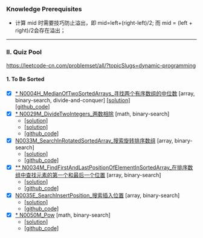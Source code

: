 
### Knowledge Prerequisites 
- 计算 mid 时需要技巧防止溢出，即 mid=left+(right-left)/2; 而 mid = (left + right)/2会存在溢出；



----------------------------------------------------------------------------------------------------
### II. Quiz Pool

https://leetcode-cn.com/problemset/all/?topicSlugs=dynamic-programming

#### 1. To Be Sorted
- [x] [* N0004H_MedianOfTwoSortedArrays_寻找两个有序数组的中位数](https://leetcode-cn.com/problems/median-of-two-sorted-arrays/) [array, binary-search, divide-and-conquer]
      [[solution]](https://leetcode-cn.com/problems/median-of-two-sorted-arrays/solution/4-xun-zhao-liang-ge-you-xu-shu-zu-de-zhong-wei-shu/)      
      [[github_code]](../src/main/java/com/maverickbyte/algo/leetcode/N0004H_MedianOfTwoSortedArrays.java)
- [x] [* N0029M_DivideTwoIntegers_两数相除](https://leetcode-cn.com/problems/divide-two-integers/) [math, binary-search]
    * [[solution]](https://leetcode.com/problems/divide-two-integers/discuss/13397/Clean-Java-solution-with-some-comment.)
    * [[solution]](https://leetcode-cn.com/problems/divide-two-integers/solution/xiao-xue-sheng-du-hui-de-lie-shu-shi-suan-chu-fa-b/)
    * [[github_code]](../src/main/java/com/maverickbyte/algo/leetcode/N0029M_DivideTwoIntegers.java)
- [x] [N0033M_SearchInRotatedSortedArray_搜索旋转排序数组](https://leetcode-cn.com/problems/search-in-rotated-sorted-array/) [array, binary-search]
    * [[solution]](https://leetcode-cn.com/problems/search-in-rotated-sorted-array/solution/sou-suo-xuan-zhuan-pai-xu-shu-zu-by-leetcode/)
    * [[github_code]](../src/main/java/com/maverickbyte/algo/leetcode/N0033M_SearchInRotatedSortedArray.java)    
- [x] [** N0034M_FindFirstAndLastPositionOfElementInSortedArray_在排序数组中查找元素的第一个和最后一个位置](https://leetcode-cn.com/problems/find-first-and-last-position-of-element-in-sorted-array/) [array, binary-search]
    * [[solution]](https://leetcode-cn.com/problems/find-first-and-last-position-of-element-in-sorted-array/solution/er-fen-cha-zhao-suan-fa-xi-jie-xiang-jie-by-labula/)
    * [[github_code]](../src/main/java/com/maverickbyte/algo/leetcode/N0034M_FindFirstAndLastPositionOfElementInSortedArray.java)
- [x] [N0035E_SearchInsertPosition_搜索插入位置](https://leetcode-cn.com/problems/search-insert-position/) [array, binary-search]
    * [[solution]](https://leetcode-cn.com/problems/search-insert-position/solution/te-bie-hao-yong-de-er-fen-cha-fa-fa-mo-ban-python-/)
    * [[github_code]](../src/main/java/com/maverickbyte/algo/leetcode/N0035E_SearchInsertPosition.java)
- [x] [* N0050M_Pow](https://leetcode-cn.com/problems/powx-n/) [math, binary-search]
    * [[solution]](https://leetcode-cn.com/problems/powx-n/solution/powx-n-by-leetcode/)
    * [[github_code]](../src/main/java/com/maverickbyte/algo/leetcode/N0050M_Pow.java)
          
